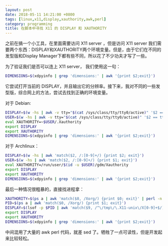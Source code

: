 ```yaml
---
layout: post
date: 2018-05-11 14:21:00 +0800
tags: [linux,x11,display,xauthority,awk,perl]
category: programming
title: 在脚本中寻找 X11 的 DISPLAY 和 XAUTHORITY
---
```


之前在搞一个小工具，在里面需要访问 X11 server ，但是访问 X11 server 我们需要两个东西：DISPLAY和XAUTHORITY两个环境变量。但是，由于它们在不同的发型版和Display Manager下都有些不同，所以花了不少功夫才写了一些。

为了验证我们是否可以连上 X11 server， 我们使用这一句：
```bash
DIMENSIONS=$(xdpyinfo | grep 'dimensions:' | awk '{print $2;exit}')
```

它尝试打开当前的 DISPLAY，并且输出它的分辨率。接下来，我对不同的一些发型版，综合网上的方法，尝试去找到正确的环境变量。

对于 Debian:
```bash
DISPLAY=$(w -hs | awk -v tty="$(cat /sys/class/tty/tty0/active)" '$2 == tty && $3 != "-" {print $3; exit}')
USER=$(w -hs | awk -v tty="$(cat /sys/class/tty/tty0/active)" '$2 == tty && $3 != "-" {print $1; exit}')
eval XAUTHORITY=~$USER/.Xauthority
export DISPLAY
export XAUTHORITY
DIMENSIONS=$(xdpyinfo | grep 'dimensions:' | awk '{print $2;exit}')
```

对于 Archlinux：
```bash
DISPLAY=$(w -hs | awk 'match($2, /:[0-9]+/) {print $2; exit}')
USER=$(w -hs | awk 'match($2, /:[0-9]+/) {print $1; exit}')
eval XAUTHORITY=/run/user/$(id -u $USER)/gdm/Xauthority
export DISPLAY
export XAUTHORITY
DIMENSIONS=$(xdpyinfo | grep 'dimensions:' | awk '{print $2;exit}')
```

最后一种情况很粗暴的，直接找进程拿：
```bash
XAUTHORITY=$(ps a | awk 'match($0, /Xorg/) {print $0; exit}' | perl -n -e '/Xorg.*\s-auth\s([^\s]+)\s/ && print $1')
PID=$(ps a | awk 'match($0, /Xorg/) {print $1; exit}')
DISPLAY=$(lsof -p $PID | awk 'match($9, /^\/tmp\/\.X11-unix\/X[0-9]+$/) {sub("/tmp/.X11-unix/X",":",$9); print $9; exit}')
export DISPLAY
export XAUTHORITY
DIMENSIONS=$(xdpyinfo | grep 'dimensions:' | awk '{print $2;exit}')
```

中间混用了大量的 awk perl 代码，就差 sed 了。牺牲了一点可读性，但是开发起来比较轻松。
